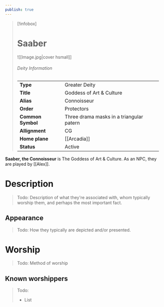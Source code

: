```yaml
---
publish: true
---
```

> [!infobox]  
> # Saaber
> ![[Image.jpg|cover hsmall]]  
> ###### Deity Information
> | | |  
> |---|---|  
> | **Type** | Greater Deity |
> | **Title** | Goddess of Art & Culture |
> | **Alias** | Connoisseur | 
> | **Order** | Protectors |
> | **Common Symbol** | Three drama masks in a triangular patern |
> | **Allignment** | CG |
> | **Home plane** | [[Arcadia]] |
> | **Status** | Active |

**Saaber, the Connoisseur** is The Goddess of Art & Culture. As an NPC, they are played by [[Alex]].
# Description
> Todo: Description of what they're associated with, whom typically worship them, and perhaps the most important fact.
## Appearance
> Todo: How they typically are depicted and/or presented.
# Worship
> Todo: Method of worship
## Known worshippers
> Todo: 
> - List